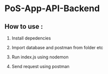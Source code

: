 # PoS-App-API-Backend

## How to use :

1. Install depedencies

2. Import database and postman from folder etc

3. Run index.js using nodemon

4. Send request using postman